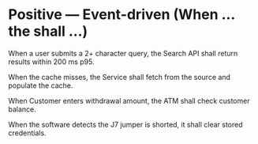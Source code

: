 # Positive — Event-driven (When … the <System> shall …)
When a user submits a 2+ character query, the Search API shall return results within 200 ms p95.

When the cache misses, the Service shall fetch from the source and populate the cache.

When Customer enters withdrawal amount, the ATM shall check customer balance.

When the software detects the J7 jumper is shorted, it shall clear stored credentials.
